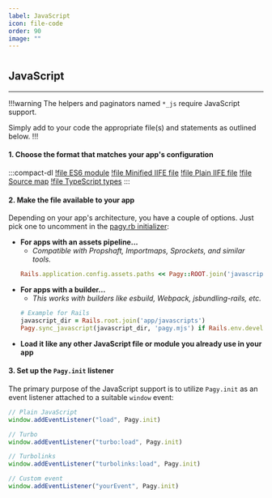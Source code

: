 ```yaml
---
label: JavaScript
icon: file-code
order: 90
image: ""
---
```


#

## JavaScript

---

!!!warning The helpers and paginators named `*_js` require JavaScript support.

Simply add to your code the appropriate file(s) and statements as outlined below.
!!!

#### 1. Choose the format that matches your app's configuration

:::compact-dl
[!file ES6 module](../gem/javascripts/pagy.mjs)
[!file Minified IIFE file](../gem/javascripts/pagy.min.js)
[!file Plain IIFE file](../gem/javascripts/pagy.js)
[!file Source map](../gem/javascripts/pagy.js.map)
[!file TypeScript types](../gem/javascripts/pagy.d.ts)
:::

#### 2. Make the file available to your app

Depending on your app's architecture, you have a couple of options. Just pick one to uncomment in the [pagy.rb initializer](../toolbox/configurators/#initializer-file):

- **For apps with an assets pipeline...** 
  - _Compatible with Propshaft, Importmaps, Sprockets, and similar tools._
  ```ruby
  Rails.application.config.assets.paths << Pagy::ROOT.join('javascripts')
  ```
- **For apps with a builder...**
  - _This works with builders like esbuild, Webpack, jsbundling-rails, etc._
  ```ruby 
  # Example for Rails
  javascript_dir = Rails.root.join('app/javascripts')
  Pagy.sync_javascript(javascript_dir, 'pagy.mjs') if Rails.env.development?
  ```
- **Load it like any other JavaScript file or module you already use in your app**

#### 3. Set up the `Pagy.init` listener

The primary purpose of the JavaScript support is to utilize `Pagy.init` as an event listener attached to a suitable `window` event:

```javascript
// Plain JavaScript
window.addEventListener("load", Pagy.init)

// Turbo
window.addEventListener("turbo:load", Pagy.init)

// Turbolinks
window.addEventListener("turbolinks:load", Pagy.init)

// Custom event
window.addEventListener("yourEvent", Pagy.init)
```

